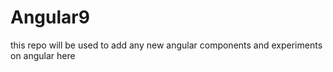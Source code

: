 # Angular9
this repo will be used to add any new angular components and experiments on angular here

